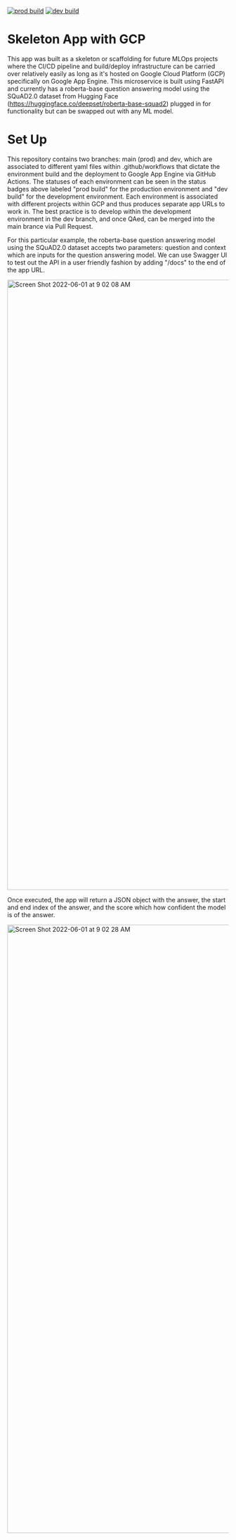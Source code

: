 [![prod build](https://github.com/mikethisyamondol/test_app/actions/workflows/main.yml/badge.svg)](https://github.com/mikethisyamondol/test_app/actions/workflows/main.yml)
[![dev build](https://github.com/mikethisyamondol/test_app/actions/workflows/dev.yml/badge.svg)](https://github.com/mikethisyamondol/test_app/actions/workflows/dev.yml)

# Skeleton App with GCP

This app was built as a skeleton or scaffolding for future MLOps projects where the CI/CD pipeline and build/deploy infrastructure can be carried over relatively easily as long as it's hosted on Google Cloud Platform (GCP) specifically on Google App Engine. This microservice is built using FastAPI and currently has a roberta-base question answering model using the SQuAD2.0 dataset from Hugging Face (https://huggingface.co/deepset/roberta-base-squad2) plugged in for functionality but can be swapped out with any ML model. 

# Set Up

This repository contains two branches: main (prod) and dev, which are associated to different yaml files within .github/workflows that dictate the environment build and the deployment to Google App Engine via GitHub Actions. The statuses of each environment can be seen in the status badges above labeled "prod build" for the production environment and "dev build" for the development environment. Each environment is associated with different projects within GCP and thus produces separate app URLs to work in. The best practice is to develop within the development environment in the dev branch, and once QAed, can be merged into the main brance via Pull Request.

For this particular example, the roberta-base question answering model using the SQuAD2.0 dataset accepts two parameters: question and context which are inputs for the question answering model. We can use Swagger UI to test out the API in a user friendly fashion by adding "/docs" to the end of the app URL. 

<img width="1387" alt="Screen Shot 2022-06-01 at 9 02 08 AM" src="https://user-images.githubusercontent.com/12674202/171489675-c523ffb8-bbcb-4f39-8fc7-a300355aad56.png">

Once executed, the app will return a JSON object with the answer, the start and end index of the answer, and the score which how confident the model is of the answer.

<img width="1383" alt="Screen Shot 2022-06-01 at 9 02 28 AM" src="https://user-images.githubusercontent.com/12674202/171489978-77e2788c-5c31-4f06-9b0d-d54b6e5537dc.png">


